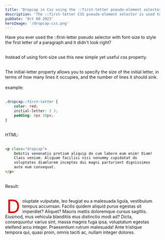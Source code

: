 ```yaml
---
title: 'Dropcap in Css using the ::first-letter pseudo-element selector '
description: 'The ::first-letter CSS pseudo-element selector is used to target and style the first letter of a block-level element, such as a paragraph (<p>), heading (<h1>, <h2>, etc.), or a block-level container. It allows you to apply special styling to the initial letter of a block of text, often used for creating drop caps or decorative text effects.'
pubDate: 'Oct 08 2023'
heroImage: '/dropcap-css.png'
---
```


Have you ever used the ::first-letter pseudo selector with font-size to style the first letter of a paragraph and it didn't look right?
<br>
<br>

Instead of using font-size use this new simple yet useful css property.
<br>
<br>

The initial-letter property allows you to specify the size of the initial letter, in terms of how many lines it occupies, and the number of lines it should sink.
<br>
<br>
example:
<br>
<br>
```css
.dropcap::first-letter {
    color: red;
    initial-letter: 3 3;
    padding: 0px 10px;
}
```
<br>
HTML:
<br>
<br>

```html 
<p class="dropcap">
    Debitis venenatis pretium aliquip do cum labore eum enim! Diam!
    Class veniam. Aliquam facilisi nisi nonummy cupidatat do
    voluptates diamlorem inceptos dui magni parturient dignissimos
    aute eum consequat.
</p>
```

<br>
Result:
<br>

<br>
        <style>
            .dropcap::first-letter {
                color: red;
                initial-letter: 3 3;
                padding: 0px 10px;
            }
        </style>
            <p class="dropcap">
Doluptate vulputate, leo feugiat eu a malesuada ligula, vestibulum tempus accumsan. Facilis quidem aliquid purus egestas sit imperdiet? Aliquet? Mauris mattis doloremque cursus sagittis. Eiusmod, mus vehicula blanditiis eius distinctio modi ad? Dicta, consequuntur varius sint, massa magnis fuga ipsa, voluptatum egestas eleifend arcu integer. Praesentium rutrum malesuada! Ante tristique tempora qui, quasi proin, omnis taciti ac, nullam integer dolores.
            </p>
